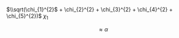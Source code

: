 $\\sqrt(\chi_{1}^{2}$ + \\chi_{2}^{2} + \\chi_{3}^{2} + \\chi_{4}^{2} + \\chi_{5}^{2})$
$\chi_{1}$


$$≈ α$$
